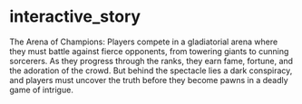 # interactive_story

The Arena of Champions: 
Players compete in a gladiatorial arena where they must battle against fierce opponents, from towering giants to cunning sorcerers. 
As they progress through the ranks, they earn fame, fortune, and the adoration of the crowd. 
But behind the spectacle lies a dark conspiracy, and players must uncover the truth before they become pawns in a deadly game of intrigue.
